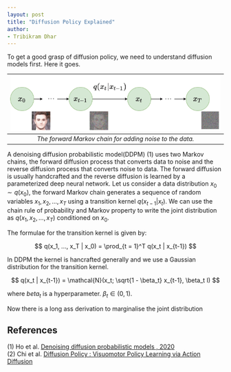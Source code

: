 ```yaml
---
layout: post
title: "Diffusion Policy Explained"
author:
- Tribikram Dhar
---
```



To get a good grasp of diffusion policy, we need to understand diffusion models first. Here it goes.


| ![image](/assets/ddpm.png) |
| :--: |
| *The forward Markov chain for adding noise to the data.* |

A denoising diffusion probabilistic model(DDPM) (1) uses two Markov chains, the forward diffusion process that converts data to noise and the reverse diffusion process that converts noise to data. The forward diffusion is usually handcrafted and the reverse diffusion is learned by a parameterized deep neural network.
Let us consider a data distribution $x_0 \sim q(x_0)$, the forward Markov chain generates a sequence of random variables $x_1, x_2, ..., x_T$ using a transition kernel $q(x_{t-1}|x_t)$. We can use the chain rule of probability and Markov property to write the joint distribution as $q(x_1, x_2, ..., x_T)$ conditioned on $x_0$.

The formulae for the transition kernel is given by:

$$ q(x_1, ..., x_T | x_0) = \prod_{t = 1}^T q(x_t | x_{t-1}) $$

In DDPM the kernel is hancrafted generally and we use a Gaussian distribution for the transition kernel.

$$ q(x_t | x_{t-1}) = \mathcal{N}(x_t; \sqrt{1 - \beta_t} x_{t-1}, \beta_t I) $$

where $beta_t$ is a hyperparameter. $\beta_t \in (0, 1)$.

Now there is a long ass derivation to marginalise the joint distribution 



## References

(1) Ho et al. [Denoising diffusion probabilistic models , 2020](https://scholar.google.com/scholar_lookup?arxiv_id=2006.11239#:~:text=Denoising%20diffusion%20probabilistic%20models)\
(2) Chi et al. [Diffusion Policy : Visuomotor Policy Learning via Action Diffusion](https://arxiv.org/abs/2303.04137v4)





